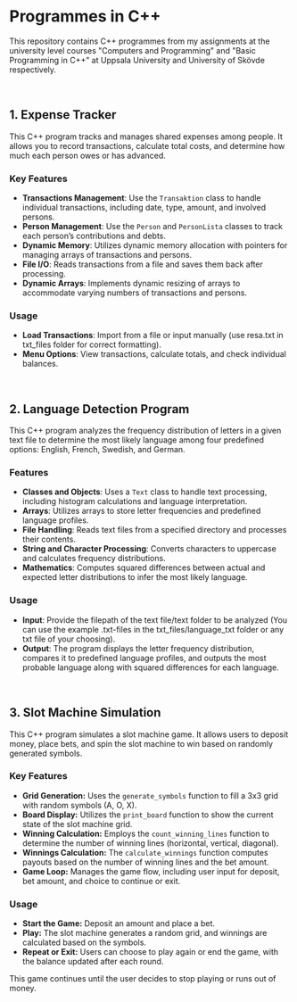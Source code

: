 # Programmes in C++
This repository contains C++ programmes from my assignments at the university level courses "Computers and Programming" and "Basic Programming in C++" at Uppsala University and University of Skövde respectively.

 <br />
 
## 1. Expense Tracker

This C++ program tracks and manages shared expenses among people. It allows you to record transactions, calculate total costs, and determine how much each person owes or has advanced.

### Key Features

- **Transactions Management**: Use the `Transaktion` class to handle individual transactions, including date, type, amount, and involved persons.
- **Person Management**: Use the `Person` and `PersonLista` classes to track each person’s contributions and debts.
- **Dynamic Memory**: Utilizes dynamic memory allocation with pointers for managing arrays of transactions and persons.
- **File I/O**: Reads transactions from a file and saves them back after processing.
- **Dynamic Arrays**: Implements dynamic resizing of arrays to accommodate varying numbers of transactions and persons.

### Usage

- **Load Transactions**: Import from a file or input manually (use resa.txt in txt_files folder for correct formatting).
- **Menu Options**: View transactions, calculate totals, and check individual balances.

 <br />
 
## 2. Language Detection Program

This C++ program analyzes the frequency distribution of letters in a given text file to determine the most likely language among four predefined options: English, French, Swedish, and German. 

### Features

- **Classes and Objects**: Uses a `Text` class to handle text processing, including histogram calculations and language interpretation.
- **Arrays**: Utilizes arrays to store letter frequencies and predefined language profiles.
- **File Handling**: Reads text files from a specified directory and processes their contents.
- **String and Character Processing**: Converts characters to uppercase and calculates frequency distributions.
- **Mathematics**: Computes squared differences between actual and expected letter distributions to infer the most likely language.

### Usage
- **Input**: Provide the filepath of the text file/text folder to be analyzed (You can use the example .txt-files in the txt_files/language_txt folder or any txt file of your choosing).
- **Output**: The program displays the letter frequency distribution, compares it to predefined language profiles, and outputs the most probable language along with squared differences for each language.

 <br />

 
## 3. Slot Machine Simulation

This C++ program simulates a slot machine game. It allows users to deposit money, place bets, and spin the slot machine to win based on randomly generated symbols.

### Key Features
- **Grid Generation:** Uses the `generate_symbols` function to fill a 3x3 grid with random symbols (A, O, X).
- **Board Display:** Utilizes the `print_board` function to show the current state of the slot machine grid.
- **Winning Calculation:** Employs the `count_winning_lines` function to determine the number of winning lines (horizontal, vertical, diagonal).
- **Winnings Calculation:** The `calculate_winnings` function computes payouts based on the number of winning lines and the bet amount.
- **Game Loop:** Manages the game flow, including user input for deposit, bet amount, and choice to continue or exit.

### Usage
- **Start the Game:** Deposit an amount and place a bet.
- **Play:** The slot machine generates a random grid, and winnings are calculated based on the symbols.
- **Repeat or Exit:** Users can choose to play again or end the game, with the balance updated after each round.

This game continues until the user decides to stop playing or runs out of money.

